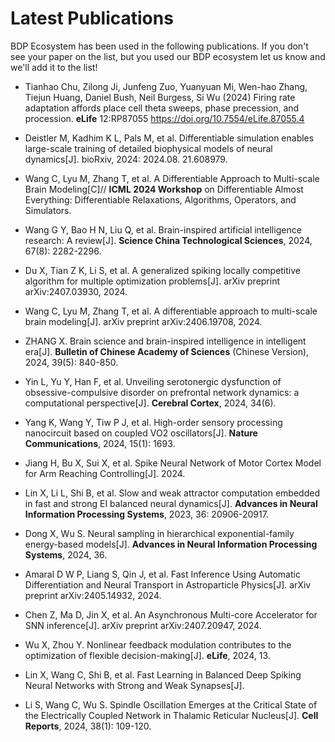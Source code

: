 
# Latest Publications

BDP Ecosystem has been used in the following publications. If you don't see your paper on the list, but you used our BDP ecosystem let us know and we'll add it to the list!


- Tianhao Chu, Zilong Ji, Junfeng Zuo, Yuanyuan Mi, Wen-hao Zhang, Tiejun Huang, Daniel Bush, Neil Burgess, Si Wu (2024) Firing rate adaptation affords place cell theta sweeps, phase precession, and procession. **eLife** 12:RP87055 https://doi.org/10.7554/eLife.87055.4
    
- Deistler M, Kadhim K L, Pals M, et al. Differentiable simulation enables large-scale training of detailed biophysical models of neural dynamics[J]. bioRxiv, 2024: 2024.08. 21.608979. 

- Wang C, Lyu M, Zhang T, et al. A Differentiable Approach to Multi-scale Brain Modeling[C]// **ICML 2024 Workshop** on Differentiable Almost Everything: Differentiable Relaxations, Algorithms, Operators, and Simulators.

- Wang G Y, Bao H N, Liu Q, et al. Brain-inspired artificial intelligence research: A review[J]. **Science China Technological Sciences**, 2024, 67(8): 2282-2296.

- Du X, Tian Z K, Li S, et al. A generalized spiking locally competitive algorithm for multiple optimization problems[J]. arXiv preprint arXiv:2407.03930, 2024.

- Wang C, Lyu M, Zhang T, et al. A differentiable approach to multi-scale brain modeling[J]. arXiv preprint arXiv:2406.19708, 2024.

- ZHANG X. Brain science and brain-inspired intelligence in intelligent era[J]. **Bulletin of Chinese Academy of Sciences** (Chinese Version), 2024, 39(5): 840-850.

- Yin L, Yu Y, Han F, et al. Unveiling serotonergic dysfunction of obsessive-compulsive disorder on prefrontal network dynamics: a computational perspective[J]. **Cerebral Cortex**, 2024, 34(6).

- Yang K, Wang Y, Tiw P J, et al. High-order sensory processing nanocircuit based on coupled VO2 oscillators[J]. **Nature Communications**, 2024, 15(1): 1693.

- Jiang H, Bu X, Sui X, et al. Spike Neural Network of Motor Cortex Model for Arm Reaching Controlling[J]. 2024.

- Lin X, Li L, Shi B, et al. Slow and weak attractor computation embedded in fast and strong EI balanced neural dynamics[J]. **Advances in Neural Information Processing Systems**, 2023, 36: 20906-20917.

- Dong X, Wu S. Neural sampling in hierarchical exponential-family energy-based models[J]. **Advances in Neural Information Processing Systems**, 2024, 36.

- Amaral D W P, Liang S, Qin J, et al. Fast Inference Using Automatic Differentiation and Neural Transport in Astroparticle Physics[J]. arXiv preprint arXiv:2405.14932, 2024.

- Chen Z, Ma D, Jin X, et al. An Asynchronous Multi-core Accelerator for SNN inference[J]. arXiv preprint arXiv:2407.20947, 2024.

- Wu X, Zhou Y. Nonlinear feedback modulation contributes to the optimization of flexible decision-making[J]. **eLife**, 2024, 13.

- Lin X, Wang C, Shi B, et al. Fast Learning in Balanced Deep Spiking Neural Networks with Strong and Weak Synapses[J]. 

- Li S, Wang C, Wu S. Spindle Oscillation Emerges at the Critical State of the Electrically Coupled Network in Thalamic Reticular Nucleus[J]. **Cell Reports**, 2024, 38(1): 109-120.





